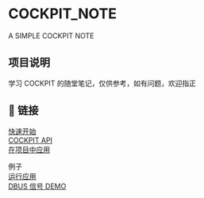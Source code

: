 # COCKPIT_NOTE

A SIMPLE COCKPIT NOTE

## 项目说明

学习 COCKPIT 的随堂笔记，仅供参考，如有问题，欢迎指正

## 🔗 链接

[快速开始](https://github.com/littlebearbbb/COCKPIT_NOTE/blob/main/%E5%BF%AB%E9%80%9F%E5%BC%80%E5%A7%8B/QUICK_START.md)  
[COCKPIT API](https://github.com/littlebearbbb/COCKPIT_NOTE/blob/main/%E5%BF%AB%E9%80%9F%E5%BC%80%E5%A7%8B/COCKPIT_API.md)  
[在项目中应用](https://github.com/littlebearbbb/COCKPIT_NOTE/blob/main/%E5%BF%AB%E9%80%9F%E5%BC%80%E5%A7%8B/IN_PROJECT.md)

例子  
[运行应用](https://github.com/littlebearbbb/COCKPIT_NOTE/blob/main/examples/EXCUTE_APP.md)  
[DBUS 信号 DEMO](https://github.com/littlebearbbb/COCKPIT_NOTE/blob/main/examples/DBUS_DEMO.md)
